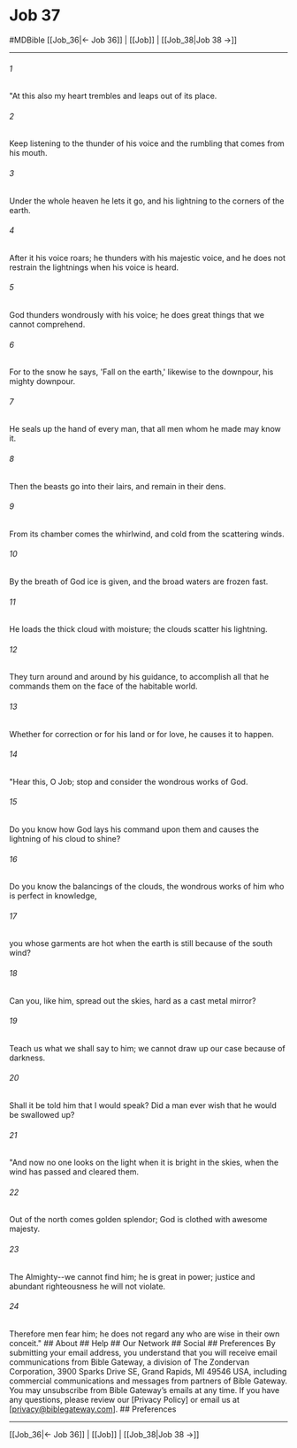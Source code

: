 # Job 37
#MDBible
[[Job_36|← Job 36]] | [[Job]] | [[Job_38|Job 38 →]]

***


###### 1 
"At this also my heart trembles and leaps out of its place. 

###### 2 
Keep listening to the thunder of his voice and the rumbling that comes from his mouth. 

###### 3 
Under the whole heaven he lets it go, and his lightning to the corners of the earth. 

###### 4 
After it his voice roars; he thunders with his majestic voice, and he does not restrain the lightnings when his voice is heard. 

###### 5 
God thunders wondrously with his voice; he does great things that we cannot comprehend. 

###### 6 
For to the snow he says, 'Fall on the earth,' likewise to the downpour, his mighty downpour. 

###### 7 
He seals up the hand of every man, that all men whom he made may know it. 

###### 8 
Then the beasts go into their lairs, and remain in their dens. 

###### 9 
From its chamber comes the whirlwind, and cold from the scattering winds. 

###### 10 
By the breath of God ice is given, and the broad waters are frozen fast. 

###### 11 
He loads the thick cloud with moisture; the clouds scatter his lightning. 

###### 12 
They turn around and around by his guidance, to accomplish all that he commands them on the face of the habitable world. 

###### 13 
Whether for correction or for his land or for love, he causes it to happen. 

###### 14 
"Hear this, O Job; stop and consider the wondrous works of God. 

###### 15 
Do you know how God lays his command upon them and causes the lightning of his cloud to shine? 

###### 16 
Do you know the balancings of the clouds, the wondrous works of him who is perfect in knowledge, 

###### 17 
you whose garments are hot when the earth is still because of the south wind? 

###### 18 
Can you, like him, spread out the skies, hard as a cast metal mirror? 

###### 19 
Teach us what we shall say to him; we cannot draw up our case because of darkness. 

###### 20 
Shall it be told him that I would speak? Did a man ever wish that he would be swallowed up? 

###### 21 
"And now no one looks on the light when it is bright in the skies, when the wind has passed and cleared them. 

###### 22 
Out of the north comes golden splendor; God is clothed with awesome majesty. 

###### 23 
The Almighty--we cannot find him; he is great in power; justice and abundant righteousness he will not violate. 

###### 24 
Therefore men fear him; he does not regard any who are wise in their own conceit." ## About ## Help ## Our Network ## Social ## Preferences By submitting your email address, you understand that you will receive email communications from Bible Gateway, a division of The Zondervan Corporation, 3900 Sparks Drive SE, Grand Rapids, MI 49546 USA, including commercial communications and messages from partners of Bible Gateway. You may unsubscribe from Bible Gateway&rsquo;s emails at any time. If you have any questions, please review our [Privacy Policy] or email us at [privacy@biblegateway.com]. ## Preferences

***

[[Job_36|← Job 36]] | [[Job]] | [[Job_38|Job 38 →]]
